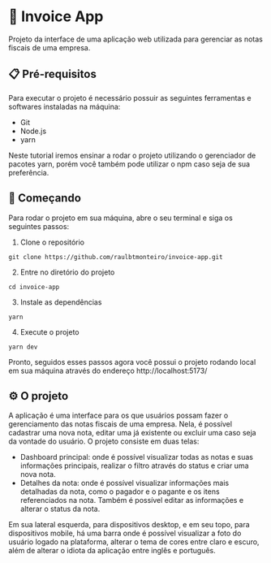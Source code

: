 # 📰 Invoice App
Projeto da interface de uma aplicação web utilizada para gerenciar as notas fiscais de uma empresa.

## 📋 Pré-requisitos
Para executar o projeto é necessário possuir as seguintes ferramentas e softwares instaladas na máquina:
- Git
- Node.js
- yarn

Neste tutorial iremos ensinar a rodar o projeto utilizando o gerenciador de pacotes yarn, porém você também pode utilizar o npm caso seja de sua preferência.

## 🚀 Começando
Para rodar o projeto em sua máquina, abre o seu terminal e siga os seguintes passos:
1. Clone o repositório
```
git clone https://github.com/raulbtmonteiro/invoice-app.git
```
2. Entre no diretório do projeto
```
cd invoice-app
```
3. Instale as dependências
```
yarn
```
4. Execute o projeto
```
yarn dev
```
Pronto, seguidos esses passos agora você possui o projeto rodando local em sua máquina através do endereço http://localhost:5173/
## ⚙ O projeto
A aplicação é uma interface para os que usuários possam fazer o gerenciamento das notas fiscais de uma empresa. Nela, é possível cadastrar uma nova nota, editar uma já existente ou excluir uma caso seja da vontade do usuário.
O projeto consiste em duas telas: 
* Dashboard principal: onde é possível visualizar todas as notas e suas informações principais, realizar o filtro através do status e criar uma nova nota.
* Detalhes da nota: onde é possível visualizar informações mais detalhadas da nota, como o pagador e o pagante e os itens referenciados na nota. Também é possível editar as informações e alterar o status da nota.

Em sua lateral esquerda, para dispositivos desktop, e em seu topo, para dispositivos mobile, há uma barra onde é possível visualizar a foto do usuário logado na plataforma, alterar o tema de cores entre claro e escuro, além de alterar o idiota da aplicação entre inglês e português.

